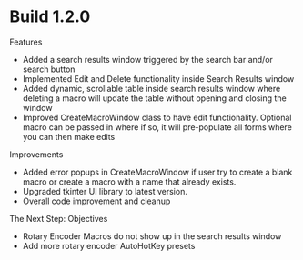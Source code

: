 # Build 1.2.0
Features
* Added a search results window triggered by the search bar and/or search button
* Implemented Edit and Delete functionality inside Search Results window
* Added dynamic, scrollable table inside search results window where deleting a macro will update the table without opening and closing the window
* Improved CreateMacroWindow class to have edit functionality. Optional macro can be passed in where if so, it will pre-populate all forms where you can then make edits

Improvements
* Added error popups in CreateMacroWindow if user try to create a blank macro or create a macro with a name that already exists.
* Upgraded tkinter UI library to latest version.
* Overall code improvement and cleanup

The Next Step: Objectives
* Rotary Encoder Macros do not show up in the search results window
* Add more rotary encoder AutoHotKey presets 
